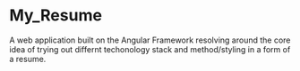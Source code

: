 # My_Resume
A web application built on the Angular Framework resolving around the core idea of trying out differnt techonology stack and method/styling in a form of a resume.